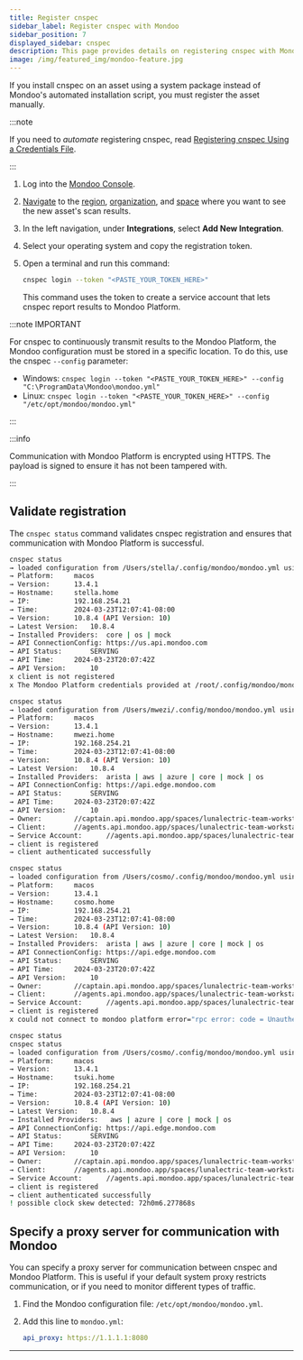 ```yaml
---
title: Register cnspec
sidebar_label: Register cnspec with Mondoo
sidebar_position: 7
displayed_sidebar: cnspec
description: This page provides details on registering cnspec with Mondoo Platform.
image: /img/featured_img/mondoo-feature.jpg
---
```


If you install cnspec on an asset using a system package instead of Mondoo's automated installation script, you must register the asset manually.

:::note

If you need to _automate_ registering cnspec, read [Registering cnspec Using a Credentials File](registration-keys.md).

:::

1. Log into the [Mondoo Console](https://console.mondoo.com).

2. [Navigate](/platform/start/navigate/) to the [region](/docs/platform/start/organize/regions.md), [organization](/docs/platform/start/organize/organizations.md), and [space](/docs/platform/start/organize/spaces.md) where you want to see the new asset's scan results.

3. In the left navigation, under **Integrations**, select **Add New Integration**.

4. Select your operating system and copy the registration token.

5. Open a terminal and run this command:

   ```bash title="Register cnspec"
   cnspec login --token "<PASTE_YOUR_TOKEN_HERE>"
   ```

   This command uses the token to create a service account that lets cnspec report results to Mondoo Platform.

:::note IMPORTANT

For cnspec to continuously transmit results to the Mondoo Platform, the Mondoo configuration must be stored in a specific location. To do this, use the cnspec `--config` parameter:

- Windows:
  `cnspec login --token "<PASTE_YOUR_TOKEN_HERE>" --config "C:\ProgramData\Mondoo\mondoo.yml"`
- Linux:
  `cnspec login --token "<PASTE_YOUR_TOKEN_HERE>" --config "/etc/opt/mondoo/mondoo.yml"`

:::

:::info

Communication with Mondoo Platform is encrypted using HTTPS. The payload is signed to ensure it has not been tampered with.

:::

## Validate registration

The `cnspec status` command validates cnspec registration and ensures that communication with Mondoo Platform is successful.

```bash title="Unregistered cnspec"
cnspec status
→ loaded configuration from /Users/stella/.config/mondoo/mondoo.yml using source default
→ Platform:		macos
→ Version:		13.4.1
→ Hostname:		stella.home
→ IP:			192.168.254.21
→ Time:			2024-03-23T12:07:41-08:00
→ Version:		10.8.4 (API Version: 10)
→ Latest Version:	10.8.4
→ Installed Providers:	core | os | mock
→ API ConnectionConfig:	https://us.api.mondoo.com
→ API Status:		SERVING
→ API Time:		2024-03-23T20:07:42Z
→ API Version:		10
x client is not registered
x The Mondoo Platform credentials provided at /root/.config/mondoo/mondoo.yml didn't successfully authenticate with Mondoo Platform. Please re-authenticate with Mondoo Platform. To learn how, read https://mondoo.com/docs/cnspec/cnspec-adv-install/registration/.
```

```bash title="Correctly registered client"
cnspec status
→ loaded configuration from /Users/mwezi/.config/mondoo/mondoo.yml using source default
→ Platform:		macos
→ Version:		13.4.1
→ Hostname:		mwezi.home
→ IP:			192.168.254.21
→ Time:			2024-03-23T12:07:41-08:00
→ Version:		10.8.4 (API Version: 10)
→ Latest Version:	10.8.4
→ Installed Providers:	arista | aws | azure | core | mock | os
→ API ConnectionConfig:	https://api.edge.mondoo.com
→ API Status:		SERVING
→ API Time:		2024-03-23T20:07:42Z
→ API Version:		10
→ Owner:		//captain.api.mondoo.app/spaces/lunalectric-team-workstations
→ Client:		//agents.api.mondoo.app/spaces/lunalectric-team-workstations/agents/2SARlZgQnFLAzj7jfiS1Fx2HBz8
→ Service Account:      //agents.api.mondoo.app/spaces/lunalectric-team-workstations/serviceaccounts/2bMtksUk9EjrI5MC3tTf6UmhNC2
→ client is registered
→ client authenticated successfully
```

```bash title="Invalid cnspec registration"
cnspec status
→ loaded configuration from /Users/cosmo/.config/mondoo/mondoo.yml using source default
→ Platform:		macos
→ Version:		13.4.1
→ Hostname:		cosmo.home
→ IP:			192.168.254.21
→ Time:			2024-03-23T12:07:41-08:00
→ Version:		10.8.4 (API Version: 10)
→ Latest Version:	10.8.4
→ Installed Providers:	arista | aws | azure | core | mock | os
→ API ConnectionConfig:	https://api.edge.mondoo.com
→ API Status:		SERVING
→ API Time:		2024-03-23T20:07:42Z
→ API Version:		10
→ Owner:		//captain.api.mondoo.app/spaces/lunalectric-team-workstations
→ Client:		//agents.api.mondoo.app/spaces/lunalectric-team-workstations/agents/2SARlZgQnFLAzj7jfiS1Fx2HBz8
→ Service Account:      //agents.api.mondoo.app/spaces/lunalectric-team-workstations/serviceaccounts/2bMtksUk9EjrI5MC3tTf6UmhNC2
→ client is registered
x could not connect to mondoo platform error="rpc error: code = Unauthenticated desc = request permission unauthenticated"permission unauthenticated"
```

```bash title="No current system time (clock skew detected)"
cnspec status
cnspec status
→ loaded configuration from /Users/cosmo/.config/mondoo/mondoo.yml using source default
→ Platform:		macos
→ Version:		13.4.1
→ Hostname:		tsuki.home
→ IP:			192.168.254.21
→ Time:			2024-03-23T12:07:41-08:00
→ Version:		10.8.4 (API Version: 10)
→ Latest Version:	10.8.4
→ Installed Providers:	 aws | azure | core | mock | os
→ API ConnectionConfig:	https://api.edge.mondoo.com
→ API Status:		SERVING
→ API Time:		2024-03-23T20:07:42Z
→ API Version:		10
→ Owner:		//captain.api.mondoo.app/spaces/lunalectric-team-workstations
→ Client:		//agents.api.mondoo.app/spaces/lunalectric-team-workstations/agents/2SARlZgQnFLAzj7jfiS1Fx2HBz8
→ Service Account:      //agents.api.mondoo.app/spaces/lunalectric-team-workstations/serviceaccounts/2bMtksUk9EjrI5MC3tTf6UmhNC2
→ client is registered
→ client authenticated successfully
! possible clock skew detected: 72h0m6.277868s
```

## Specify a proxy server for communication with Mondoo

You can specify a proxy server for communication between cnspec and Mondoo Platform. This is useful if your default system proxy restricts communication, or if you need to monitor different types of traffic.

1. Find the Mondoo configuration file: `/etc/opt/mondoo/mondoo.yml`.

2. Add this line to `mondoo.yml`:

   ```yaml
   api_proxy: https://1.1.1.1:8080
   ```

---
